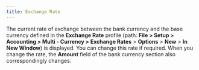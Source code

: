 ```yaml
---
title: Exchange Rate
---
```



The current rate of exchange between the bank currency and the base currency defined in the **Exchange Rate** profile (path: **File &gt; Setup &gt; Accounting &gt; Multi - Currency &gt; 
Exchange Rates** > **Options** > **New** > **In New Window**) is displayed. You can change this rate if required. When you change the rate, the **Amount** field of the bank currency section also correspondingly changes.
